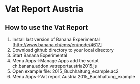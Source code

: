 # Vat Report Austria
## How to use the Vat Report
1. Install last version of Banana Experimental [http://www.banana.ch/cms/en/node/4617]
2. Download github directory to your local directory
3. Start Banana Experimental
4. Menu Apps->Manage Apps add the script ch.banana.addon.vatreportaustria2015.js
5. Open example file: 2015_Buchhaltung_example.ac2
6. Menu Apps->Vat report Austria 2015_Buchhaltung_example



